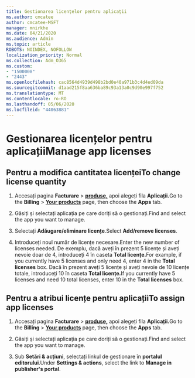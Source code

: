 ```yaml
---
title: Gestionarea licențelor pentru aplicații
ms.author: cmcatee
author: cmcatee-MSFT
manager: mnirkhe
ms.date: 04/21/2020
ms.audience: Admin
ms.topic: article
ROBOTS: NOINDEX, NOFOLLOW
localization_priority: Normal
ms.collection: Adm_O365
ms.custom:
- "1500008"
- "2443"
ms.openlocfilehash: cac8564d4939d498b2bd0e40a971b3c4d4ed09da
ms.sourcegitcommit: d1aad215f8aa636ba89c93a13a0c9d90e997f752
ms.translationtype: MT
ms.contentlocale: ro-RO
ms.lasthandoff: 05/06/2020
ms.locfileid: "44063881"
---
```

# <a name="manage-app-licenses"></a><span data-ttu-id="3ab81-102">Gestionarea licențelor pentru aplicații</span><span class="sxs-lookup"><span data-stu-id="3ab81-102">Manage app licenses</span></span>

## <a name="to-change-license-quantity"></a><span data-ttu-id="3ab81-103">Pentru a modifica cantitatea licenței</span><span class="sxs-lookup"><span data-stu-id="3ab81-103">To change license quantity</span></span>

1. <span data-ttu-id="3ab81-104">Accesați pagina **Facturare** > **[produse,](https://go.microsoft.com/fwlink/p/?linkid=842054)** apoi alegeți fila **Aplicații.**</span><span class="sxs-lookup"><span data-stu-id="3ab81-104">Go to the **Billing** > **[Your products](https://go.microsoft.com/fwlink/p/?linkid=842054)** page, then choose the **Apps** tab.</span></span>

2. <span data-ttu-id="3ab81-105">Găsiți și selectați aplicația pe care doriți să o gestionați.</span><span class="sxs-lookup"><span data-stu-id="3ab81-105">Find and select the app you want to manage.</span></span>  

3. <span data-ttu-id="3ab81-106">Selectați **Adăugare/eliminare licențe**.</span><span class="sxs-lookup"><span data-stu-id="3ab81-106">Select **Add/remove licenses**.</span></span>

4. <span data-ttu-id="3ab81-107">Introduceți noul număr de licențe necesare.</span><span class="sxs-lookup"><span data-stu-id="3ab81-107">Enter the new number of licenses needed.</span></span> <span data-ttu-id="3ab81-108">De exemplu, dacă aveți în prezent 5 licențe și aveți nevoie doar de 4, introduceți 4 în caseta **Total licențe.**</span><span class="sxs-lookup"><span data-stu-id="3ab81-108">For example, if you currently have 5 licenses and only need 4, enter 4 in the **Total licenses** box.</span></span> <span data-ttu-id="3ab81-109">Dacă în prezent aveți 5 licențe și aveți nevoie de 10 licențe totale, introduceți 10 în caseta **Total licențe.**</span><span class="sxs-lookup"><span data-stu-id="3ab81-109">If you currently have 5 licenses and need 10 total licenses, enter 10 in the **Total licenses** box.</span></span>

## <a name="to-assign-app-licenses"></a><span data-ttu-id="3ab81-110">Pentru a atribui licențe pentru aplicații</span><span class="sxs-lookup"><span data-stu-id="3ab81-110">To assign app licenses</span></span>

1. <span data-ttu-id="3ab81-111">Accesați pagina **Facturare** > **[produse,](https://go.microsoft.com/fwlink/p/?linkid=842054)** apoi alegeți fila **Aplicații.**</span><span class="sxs-lookup"><span data-stu-id="3ab81-111">Go to the **Billing** > **[Your products](https://go.microsoft.com/fwlink/p/?linkid=842054)** page, then choose the **Apps** tab.</span></span>

2. <span data-ttu-id="3ab81-112">Găsiți și selectați aplicația pe care doriți să o gestionați.</span><span class="sxs-lookup"><span data-stu-id="3ab81-112">Find and select the app you want to manage.</span></span>  

3. <span data-ttu-id="3ab81-113">Sub **Setări & acțiuni**, selectați linkul de gestionare în **portalul editorului**.</span><span class="sxs-lookup"><span data-stu-id="3ab81-113">Under **Settings & actions**, select the link to **Manage in publisher's portal**.</span></span>